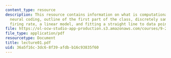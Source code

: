 ```yaml
---
content_type: resource
description: This resource contains information on what is computational neuroscience?,
  neural coding, outline of the first part of the class, discretely sampled data,
  firing rate, a linear model, and fitting a straight line to data points.
file: https://ol-ocw-studio-app-production.s3.amazonaws.com/courses/9-29j-introduction-to-computational-neuroscience-spring-2004/36a5f16c3dc68f39afdbb16c93835f60_lecture01.pdf
file_type: application/pdf
resourcetype: Document
title: lecture01.pdf
uid: 36a5f16c-3dc6-8f39-afdb-b16c93835f60
---
```

